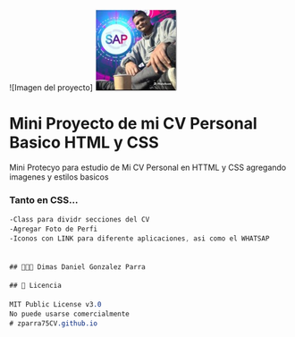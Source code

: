 ![Imagen del proyecto] <img src="https://github.com/zparra75/Zparra75CV/blob/main/cv-dd/imagen/FOTOPERFIL.jpg" alt="Logo">
# Mini Proyecto de mi CV Personal Basico HTML y CSS

Mini Protecyo para estudio de Mi CV Personal en HTTML y CSS agregando imagenes y estilos basicos


### Tanto en CSS...
```css
-Class para dividr secciones del CV
-Agregar Foto de Perfi
-Iconos con LINK para diferente aplicaciones, asi como el WHATSAP


## 👨🏻‍🏫 Dimas Daniel Gonzalez Parra

## 📄 Licencia 

MIT Public License v3.0
No puede usarse comercialmente
# zparra75CV.github.io
